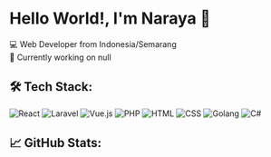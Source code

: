 # Hello World!, I'm Naraya 👋

💻 Web Developer from Indonesia/Semarang  
🚀 Currently working on null


## 🛠️ Tech Stack:
![React](https://img.shields.io/badge/-React-61DAFB?style=flat-square&logo=react&logoColor=black)
![Laravel](https://img.shields.io/badge/-Laravel-FF2D20?style=flat-square&logo=laravel&logoColor=white)
![Vue.js](https://img.shields.io/badge/-Vue.js-4FC08D?style=flat-square&logo=vue.js&logoColor=white)
![PHP](https://img.shields.io/badge/-PHP-777BB4?style=flat-square&logo=php&logoColor=white)
![HTML](https://img.shields.io/badge/-HTML5-E34F26?style=flat-square&logo=html5&logoColor=white)
![CSS](https://img.shields.io/badge/-CSS3-1572B6?style=flat-square&logo=css3&logoColor=white)
![Golang](https://img.shields.io/badge/-Golang-00ADD8?style=flat-square&logo=go&logoColor=white)
![C#](https://img.shields.io/badge/-C%23-239120?style=flat-square&logo=c-sharp&logoColor=white)



## 📈 GitHub Stats:

